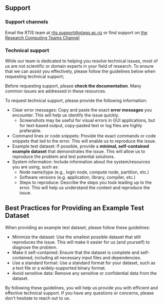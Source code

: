 
## Support


### Support channels

Email the RTIS team at rtis.support@otago.ac.nz 
or find support on [the Research Computing Teams Channel](https://teams.microsoft.com/l/team/19%3AwY-QPCGhXz_nHt4-0C7Ltz7gdVAmE_1fDfmgFO4bnHs1%40thread.tacv2/conversations?groupId=de270594-2da5-4354-b319-57f8894c89f3&tenantId=0225efc5-78fe-4928-b157-9ef24809e9ba>)

### Technical support

While our team is dedicated to helping you resolve technical issues, most of us are not scientific or domain experts in your field of research. To ensure that we can assist you effectively, please follow the guidelines below when requesting technical support;

Before requesting support, please **check the documentation**. Many common issues are addressed in these resources.
 
To request technical support, please provide the following information:

  * Clear error messages: Copy and paste the exact **error messages** you encounter. This will help us identify the issue quickly.
      * Screenshots may be useful for visual errors in GUI applications, but for text-based output, copy-pasted text or log files are highly preferable. 
  * Command lines or code snippets: Provide the exact commands or code snippets that led to the error. This will enable us to reproduce the issue.
  * Example test dataset: If possible, provide a **minimal, self-contained example dataset** that demonstrates the issue. This will allow us to reproduce the problem and test potential solutions.
  * System information: Include information about the system/resources you are using, such as:
      * Node name/type (e.g., login node, compute node, partition, etc.)
      * Software versions (e.g. application, library, compiler, etc.)
      * Steps to reproduce: Describe the steps you took leading up to the error. This will help us understand the context and reproduce the issue.


## Best Practices for Providing an Example Test Dataset

When providing an example test dataset, please follow these guidelines:

  * Minimize the dataset: Use the smallest possible dataset that still reproduces the issue. This will make it easier for us (and yourself) to diagnose the problem.
  * Make it self-contained: Ensure that the dataset is complete and self-contained, including all necessary input files and dependencies.
  * Use a standard format: Use a standard format for your dataset, such as a text file or a widely-supported binary format.
  * Avoid sensitive data: Remove any sensitive or confidential data from the dataset.

By following these guidelines, you will help us provide you with efficient and effective technical support. 
If you have any questions or concerns, please don't hesitate to reach out to us.
